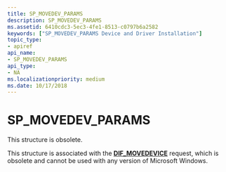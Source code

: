 ```yaml
---
title: SP_MOVEDEV_PARAMS
description: SP_MOVEDEV_PARAMS
ms.assetid: 6410cdc3-5ec3-4fe1-8513-c0797b6a2582
keywords: ["SP_MOVEDEV_PARAMS Device and Driver Installation"]
topic_type:
- apiref
api_name:
- SP_MOVEDEV_PARAMS
api_type:
- NA
ms.localizationpriority: medium
ms.date: 10/17/2018
---
```


# SP_MOVEDEV_PARAMS


This structure is obsolete.

This structure is associated with the [**DIF_MOVEDEVICE**](dif-movedevice.md) request, which is obsolete and cannot be used with any version of Microsoft Windows.

 

 





